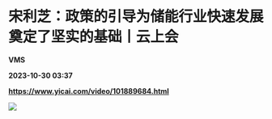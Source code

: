 # 宋利芝：政策的引导为储能行业快速发展奠定了坚实的基础丨云上会
**VMS**

**2023-10-30 03:37**

**https://www.yicai.com/video/101889684.html**

![](http://imgcdn.yicai.com/vms-new/2023/10/f601f8f1b0049d9a1dea7d81b1f1371d_bYCd.jpg)